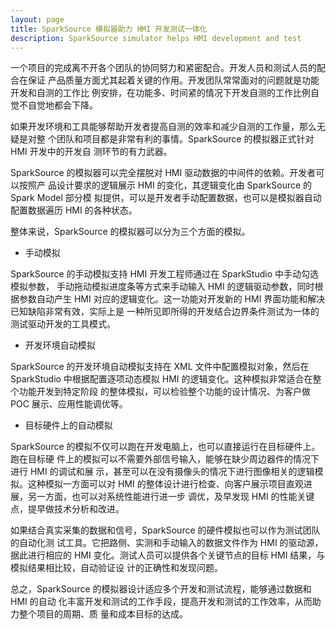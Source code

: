 ```yaml
---
layout: page
title: SparkSource 模拟器助力 HMI 开发测试一体化
description: SparkSource simulator helps HMI development and test
---
```



一个项目的完成离不开各个团队的协同努力和紧密配合。开发人员和测试人员的配合在保证
产品质量方面尤其起着关键的作用。开发团队常常面对的问题就是功能开发和自测的工作比
例安排，在功能多、时间紧的情况下开发自测的工作比例自觉不自觉地都会下降。

如果开发环境和工具能够帮助开发者提高自测的效率和减少自测的工作量，那么无疑是对整
个团队和项目都是非常有利的事情。SparkSource 的模拟器正式针对 HMI 开发中的开发自
测环节的有力武器。

SparkSource 的模拟器可以完全摆脱对 HMI 驱动数据的中间件的依赖。开发者可以按照产
品设计要求的逻辑展示 HMI 的变化，其逻辑变化由 SparkSource 的 Spark Model 部分模
拟提供，可以是开发者手动配置数据，也可以是模拟器自动配置数据遍历 HMI 的各种状态。

整体来说，SparkSource 的模拟器可以分为三个方面的模拟。

* 手动模拟

SparkSource 的手动模拟支持 HMI 开发工程师通过在 SparkStudio 中手动勾选模拟参数，
手动拖动模拟进度条等方式来手动输入 HMI 的逻辑驱动参数，同时根据参数自动产生 HMI
对应的逻辑变化。这一功能对开发新的 HMI 界面功能和解决已知缺陷非常有效，实际上是
一种所见即所得的开发结合边界条件测试为一体的测试驱动开发的工具模式。

* 开发环境自动模拟

SparkSource 的开发环境自动模拟支持在 XML 文件中配置模拟对象，然后在 SparkStudio
中根据配置逐项动态模拟 HMI 的逻辑变化。这种模拟非常适合在整个功能开发到特定阶段
的整体模拟，可以检验整个功能的设计情况、为客户做 POC 展示、应用性能调优等。

* 目标硬件上的自动模拟

SparkSource 的模拟不仅可以跑在开发电脑上，也可以直接运行在目标硬件上。跑在目标硬
件上的模拟可以不需要外部信号输入，能够在缺少周边器件的情况下进行 HMI 的调试和展
示，甚至可以在没有摄像头的情况下进行图像相关的逻辑模拟。这种模拟一方面可以对 HMI
的整体设计进行检查、向客户展示项目直观进展，另一方面，也可以对系统性能进行进一步
调优，及早发现 HMI 的性能关键点，提早做技术分析和改进。

如果结合真实采集的数据和信号，SparkSource 的硬件模拟也可以作为测试团队的自动化测
试工具。它把路侧、实测和手动输入的数据文件作为 HMI 的驱动源，据此进行相应的 HMI
变化。测试人员可以提供各个关键节点的目标 HMI 结果，与模拟结果相比较，自动验证设
计的正确性和发现问题。

总之，SparkSource 的模拟器设计适应多个开发和测试流程，能够通过数据和 HMI 的自动
化丰富开发和测试的工作手段，提高开发和测试的工作效率，从而助力整个项目的周期、质
量和成本目标的达成。
